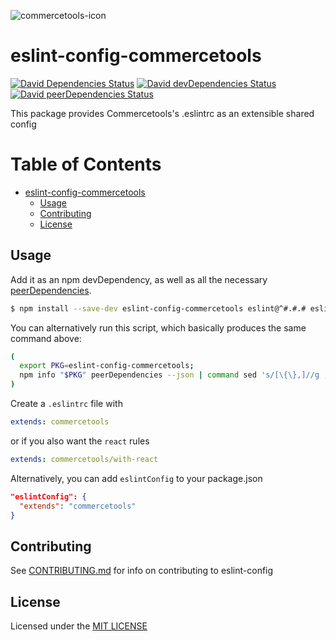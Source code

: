 ![commercetools-icon](https://github.com/commercetools/press-kit/blob/master/PNG/72DPI/CT%20logo%20horizontal%20RGB%2072dpi.png?raw=true)

# eslint-config-commercetools

[![David Dependencies Status][david-icon]][david]
[![David devDependencies Status][david-dev-icon]][david-dev]
[![David peerDependencies Status][david-peer-icon]][david-peer]

This package provides Commercetools's .eslintrc as an extensible shared config

Table of Contents
=================

  * [eslint-config-commercetools](#eslint-config-commercetools)
    * [Usage](#usage)
    * [Contributing](#contributing)
    * [License](#license)

## Usage
Add it as an npm devDependency, as well as all the necessary [peerDependencies](https://nodejs.org/en/blog/npm/peer-dependencies/).

```bash
$ npm install --save-dev eslint-config-commercetools eslint@^#.#.# eslint-config-airbnb@^#.#.# eslint-plugin-jsx-a11y@^#.#.# eslint-plugin-import@^#.#.# eslint-plugin-react@^#.#.#
```

You can alternatively run this script, which basically produces the same command above:

```bash
(
  export PKG=eslint-config-commercetools;
  npm info "$PKG" peerDependencies --json | command sed 's/[\{\},]//g ; s/: /@/g' | xargs npm install --save-dev "$PKG"
)
```

Create a `.eslintrc` file with

```yml
extends: commercetools
```

or if you also want the `react` rules

```yml
extends: commercetools/with-react
```

Alternatively, you can add `eslintConfig` to your package.json

```json
"eslintConfig": {
  "extends": "commercetools"
}
```

## Contributing
See [CONTRIBUTING.md](CONTRIBUTING.md) for info on contributing to eslint-config

## License
Licensed under the [MIT LICENSE](LICENSE)

[commercetools]: https://commercetools.com/
[david]: https://david-dm.org/commercetools/eslint-config
[david-icon]: https://img.shields.io/david/commercetools/eslint-config.svg?style=flat-square
[david-dev]: https://david-dm.org/commercetools/eslint-config?type=dev
[david-peer]: https://david-dm.org/commercetools/eslint-config?type=peer
[david-dev-icon]: https://img.shields.io/david/dev/commercetools/eslint-config.svg?style=flat-square
[david-peer-icon]: https://img.shields.io/david/peer/commercetools/eslint-config.svg?style=flat-square
